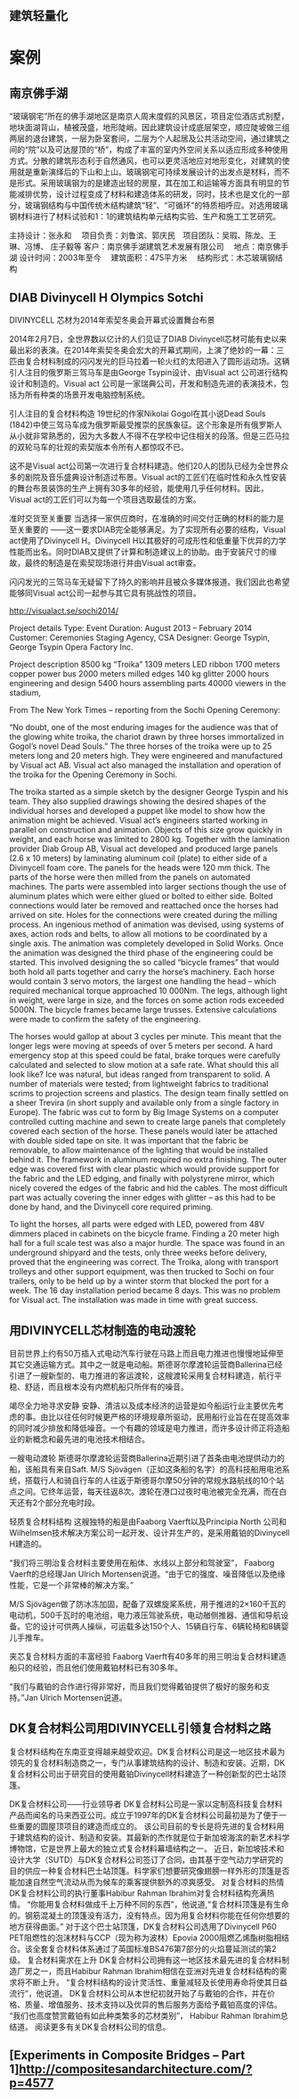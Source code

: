 建筑轻量化
---

# 案例

## 南京佛手湖
“玻璃钢宅”所在的佛手湖地区是南京人周末度假的风景区，项目定位酒店式别墅，地块面湖背山，植被茂盛，地形陡峭。因此建筑设计成底层架空，顺应陡坡做三组两层的退台建筑，一层为卧室套间，二层为个人起居及公共活动空间，通过建筑之间的“院”以及可达屋顶的“桥”，构成了丰富的室内外空间关系以适应形成多种使用方式。分散的建筑形态利于自然通风，也可以更灵活地应对地形变化，对建筑的使用就是重新演绎后的下山和上山。玻璃钢宅可持续发展设计的出发点是材料，而不是形式。采用玻璃钢为的是建造出轻的房屋，其在加工和运输等方面具有明显的节能减排优势，设计过程变成了材料和建造体系的研发，同时，技术也是文化的一部分，玻璃钢结构与中国传统木结构建筑“轻”、“可循环”的特质相呼应。对选用玻璃钢材料进行了材料试验和1：1的建筑结构单元结构实验、生产和施工工艺研究。

主持设计：张永和　
项目负责：刘鲁滨、郭庆民　项目团队：吴瑕、陈龙、王琳、冯博、 庄子毅等
客户：南京佛手湖建筑艺术发展有限公司　
地点：南京佛手湖
设计时间：2003年至今　
建筑面积：475平方米　
结构形式：木芯玻璃钢结构

## DIAB Divinycell H Olympics Sotchi

DIVINYCELL 芯材为2014年索契冬奥会开幕式设置舞台布景

2014年2月7日，全世界数以亿计的人们见证了DIAB Divinycell芯材可能有史以来最出彩的表演。在2014年索契冬奥会宏大的开幕式期间，上演了绝妙的一幕：三匹由复合材料制成的闪闪发光的巨马拉着一轮火红的太阳进入了圆形运动场。这辆引人注目的俄罗斯三驾马车是由George Tsypin设计、由Visual act 公司进行结构设计和制造的。Visual act 公司是一家瑞典公司，开发和制造先进的表演技术，包括为所有种类的场景开发电脑控制系统。

引人注目的复合材料构造
19世纪的作家Nikolai Gogol在其小说Dead Souls (1842)中使三驾马车成为俄罗斯最受推崇的民族象征。这个形象是所有俄罗斯人从小就非常熟悉的，因为大多数人不得不在学校中记住相关的段落。但是三匹马拉的双轮马车的壮观的索契版本令所有人都惊叹不已。

这不是Visual act公司第一次进行复合材料建造。他们20人的团队已经为全世界众多的剧院及音乐盛典设计制造过布景。Visual act的工匠们在临时性和永久性安装的舞台布景装饰的生产上拥有30多年的经验，能使用几乎任何材料。因此，Visual act的工匠们可以为每一个项目选取最佳的方案。

准时交货至关重要
当选择一家供应商时，在准确的时间交付正确的材料的能力是至关重要的 ——这一要求DIAB完全能够满足。为了实现所有必要的结构，Visual act使用了Divinycell H。Divinycell H以其极好的可成形性和低重量下优异的力学性能而出名。同时DIAB又提供了计算和制造建议上的协助。由于安装尺寸的缘故，最终的制造是在索契现场进行并由Visual act审查。

闪闪发光的三驾马车无疑留下了持久的影响并且被众多媒体报道。我们因此也希望能够同Visual act公司一起参与其它具有挑战性的项目。

http://visualact.se/sochi2014/

Project details
Type: Event
Duration: August 2013 – February 2014
Customer: Ceremonies Staging Agency, CSA
Designer: George Tsypin, George Tsypin Opera Factory Inc.

Project description
8500 kg “Troika”
1309 meters LED ribbon
1700 meters copper power bus
2000 meters milled edges
140 kg glitter
2000 hours engineering and design
5400 hours assembling parts
40000 viewers in the stadium,

From The New York Times – reporting from the Sochi Opening Ceremony:

“No doubt, one of the most enduring images for the audience was that of the glowing white troika, the chariot drawn by three horses immortalized in Gogol’s novel Dead Souls.”
The three horses of the troika were up to 25 meters long and 20 meters high. They were engineered and manufactured by Visual act AB. Visual act also managed the installation and operation of the troika for the Opening Ceremony in Sochi.

The troika started as a simple sketch by the designer George Tyspin and his team. They also supplied drawings showing the desired shapes of the individual horses and developed a puppet like model to show how the animation might be achieved.
Visual act’s engineers started working in parallel on construction and animation. Objects of this size grow quickly in weight, and each horse was limited to 2800 kg. Together with the lamination provider Diab Group AB, Visual act developed and produced large panels (2.6 x 10 meters) by laminating aluminum coil (plate) to either side of a Divinycell foam core. The panels for the heads were 120 mm thick. The parts of the horse were then milled from the panels on automated machines.
The parts were assembled into larger sections though the use of aluminum plates which were either glued or bolted to either side. Bolted connections would later be removed and reattached once the horses had arrived on site. Holes for the connections were created during the milling process.
An ingenious method of animation was devised, using systems of axes, action rods and belts, to allow all motions to be coordinated by a single axis. The animation was completely developed in Solid Works.
Once the animation was designed the third phase of the engineering could be started. This involved designing the so called “bicycle frames” that would both hold all parts together and carry the horse’s machinery. Each horse would contain 3 servo motors, the largest one handling the head – which required mechanical torque approached 10 000Nm. The legs, although light in weight, were large in size, and the forces on some action rods exceeded 5000N. The bicycle frames became large trusses. Extensive calculations were made to confirm the safety of the engineering.

The horses would gallop at about 3 cycles per minute. This meant that the longer legs were moving at speeds of over 5 meters per second. A hard emergency stop at this speed could be fatal, brake torques were carefully calculated and selected to slow motion at a safe rate.
What should this all look like? Ice was natural, but ideas ranged from transparent to solid. A number of materials were tested; from lightweight fabrics to traditional scrims to projection screens and plastics. The design team finally settled on a sheer Trevira (in short supply and available only from a single factory in Europe). The fabric was cut to form by Big Image Systems on a computer controlled cutting machine and sewn to create large panels that completely covered each section of the horse. These panels would later be attached with double sided tape on site. It was important that the fabric be removable, to allow maintenance of the lighting that would be installed behind it.
The framework in aluminum required no extra finishing. The outer edge was covered first with clear plastic which would provide support for the fabric and the LED edging, and finally with polystyrene mirror, which nicely covered the edges of the fabric and hid the cables. The most difficult part was actually covering the inner edges with glitter – as this had to be done by hand, and the Divinycell core required priming.

To light the horses, all parts were edged with LED, powered from 48V dimmers placed in cabinets on the bicycle frame.
Finding a 20 meter high hall for a full scale test was also a major hurdle. The space was found in an underground shipyard and the tests, only three weeks before delivery, proved that the engineering was correct.
The Troika, along with transport trolleys and other support equipment, was then trucked to Sochi on four trailers, only to be held up by a winter storm that blocked the port for a week. The 16 day installation period became 8 days. This was no problem for Visual act. The installation was made in time with great success.

## 用DIVINYCELL芯材制造的电动渡轮
目前世界上约有50万插入式电动汽车行驶在马路上而且电力推进也慢慢地延伸至其它交通运输方式。其中之一就是电动船。斯德哥尔摩渡轮运营商Ballerina已经引进了一艘新型的、电力推进的客运渡轮，这艘渡轮采用复合材料建造，航行平稳、舒适，而且根本没有内燃机船只所伴有的噪音。

竭尽全力地寻求安静
安静、清洁以及成本经济的运营是如今船运行业主要优先考虑的事。由比以往任何时候更严格的环境规章所驱动，民用船行业旨在在提高效率的同时减少排放和降低噪音。一个有趣的领域是电力推进，而许多设计师正将造船业的新概念和最先进的电池技术相结合。

一艘电动渡轮
斯德哥尔摩渡轮运营商Ballerina近期引进了首条由电池提供动力的船，该船具有来自Saft. M/S Sjövägen（正如这条船的名字）的高科技船用电池系统，搭载行人和骑自行车的人往返于斯德哥尔摩50分钟的常规水路航线的10个站点之间。它终年运营，每天往返8次。渡轮在港口过夜时电池被完全充满，而在白天还有2个部分充电时段。

轻质复合材料结构
这艘独特的船是由Faaborg Vaerft以及Principia North 公司和Wilhelmsen技术解决方案公司一起开发、设计并生产的，是采用戴铂的Divinycell H建造的。

“我们将三明治复合材料主要使用在船体、水线以上部分和驾驶室”， Faaborg Vaerft的总经理Jan Ulrich Mortensen说道。“由于它的强度、噪音降低以及绝缘性能，它是一个非常棒的解决方案。”

M/S Sjövägen做了防冰冻加固，配备了双螺旋桨系统，用于推进的2×160千瓦的电动机，500千瓦时的电池组，电力液压驾驶系统，电动艏侧推器、通信和导航设备。它的设计可供两人操纵，可运载多达150个人、15辆自行车、6辆轮椅和8辆婴儿手推车。

夹芯复合材料方面的丰富经验
Faaborg Vaerft有40多年的用三明治复合材料建造船只的经验，而且他们使用戴铂材料已有30多年。

“我们与戴铂的合作进行得非常好，而且我们觉得戴铂提供了极好的服务和支持。”Jan Ulrich Mortensen说道。

## DK复合材料公司用DIVINYCELL引领复合材料之路

复合材料结构在东南亚变得越来越受欢迎。DK复合材料公司是这一地区技术最为领先的复合材料制造商之一，专门从事建筑结构的设计、制造和安装。近期，DK复合材料公司出于研究目的使用戴铂Divinycell材料建造了一种创新型的巴士站顶篷。

DK复合材料公司——行业领导者
DK复合材料公司是一家以定制高科技复合材料产品而闻名的马来西亚公司。成立于1997年的DK复合材料公司最初是为了便于一些重要的圆屋顶项目的建造而成立的。
该公司目前的专长是将先进的复合材料用于建筑结构的设计、制造和安装。其最新的杰作就是位于新加坡海滨的新艺术科学博物馆，它是世界上最大的独立式复合材料幕墙结构之一。
近日，新加坡技术和设计大学（SUTD）与DK复合材料公司签订了合同，由其基于空气动力学研究的目的供应一种复合材料巴士站顶篷。科学家们想要研究像翅膀一样外形的顶篷是否能加速自然空气流动从而为候车的乘客提供额外的凉爽感受。
对复合材料的热情
DK复合材料公司的执行董事Habibur Rahman Ibrahim对复合材料结构充满热情。
“你能用复合材料做成千上万种不同的东西”，他说道,“复合材料顶篷是有生命的。钢筋混凝土的顶篷没有活力，没有特点。因为用复合材料你能在任何你想要的地方获得曲面。”
对于这个巴士站顶篷，DK复合材料公司选用了Divinycell P60 PET阻燃性的泡沫材料与CCP（现为称为波林）Epovia 2000阻燃乙烯酯树脂相结合。该全套复合材料体系通过了英国标准BS476第7部分的火焰蔓延测试的第2级。
复合材料需求在上升
DK复合材料公司拥有这一地区技术最先进的复合材料制造厂房之一，而且Habibur Rahman Ibrahim相信在亚洲对先进复合材料结构的需求将不断上升。
“复合材料结构的设计灵活性、重量减轻及长使用寿命将使其日益流行”，他说道。
DK复合材料公司从本世纪初就开始了与戴铂的合作，并在价格、质量、增值服务、技术支持以及优异的售后服务方面给予戴铂高度的评估。
“我们也高度赞赏戴铂有如此种类繁多的芯材类别”， Habibur Rahman Ibrahim总结道。
阅读更多有关DK复合材料公司的信息。

## [Experiments in Composite Bridges – Part 1]<http://compositesandarchitecture.com/?p=4577>
